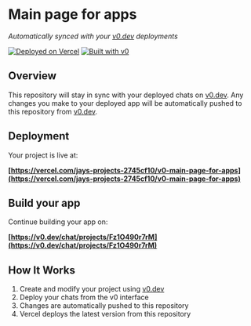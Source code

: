 # Main page for apps

*Automatically synced with your [v0.dev](https://v0.dev) deployments*

[![Deployed on Vercel](https://img.shields.io/badge/Deployed%20on-Vercel-black?style=for-the-badge&logo=vercel)](https://vercel.com/jays-projects-2745cf10/v0-main-page-for-apps)
[![Built with v0](https://img.shields.io/badge/Built%20with-v0.dev-black?style=for-the-badge)](https://v0.dev/chat/projects/Fz1O490r7rM)

## Overview

This repository will stay in sync with your deployed chats on [v0.dev](https://v0.dev).
Any changes you make to your deployed app will be automatically pushed to this repository from [v0.dev](https://v0.dev).

## Deployment

Your project is live at:

**[https://vercel.com/jays-projects-2745cf10/v0-main-page-for-apps](https://vercel.com/jays-projects-2745cf10/v0-main-page-for-apps)**

## Build your app

Continue building your app on:

**[https://v0.dev/chat/projects/Fz1O490r7rM](https://v0.dev/chat/projects/Fz1O490r7rM)**

## How It Works

1. Create and modify your project using [v0.dev](https://v0.dev)
2. Deploy your chats from the v0 interface
3. Changes are automatically pushed to this repository
4. Vercel deploys the latest version from this repository